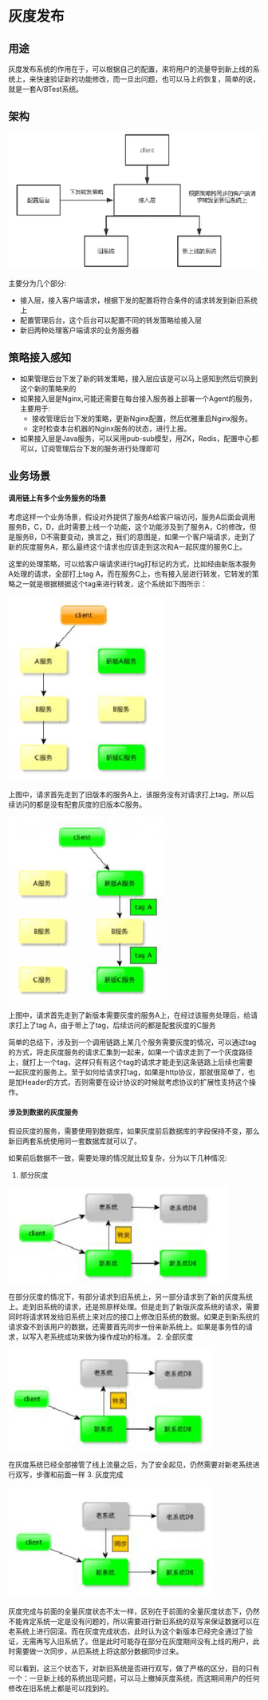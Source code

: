 # 灰度发布

## 用途
灰度发布系统的作用在于，可以根据自己的配置，来将用户的流量导到新上线的系统上，来快速验证新的功能修改，而一旦出问题，也可以马上的恢复，简单的说，就是一套A/BTest系统。

## 架构
![灰度架构]

主要分为几个部分:
  * 接入层，接入客户端请求，根据下发的配置将符合条件的请求转发到新旧系统上
  * 配置管理后台，这个后台可以配置不同的转发策略给接入层
  * 新旧两种处理客户端请求的业务服务器

## 策略接入感知
 * 如果管理后台下发了新的转发策略，接入层应该是可以马上感知到然后切换到这个新的策略来的
 * 如果接入层是Nginx,可能还需要在每台接入服务器上部署一个Agent的服务，主要用于:
   * 接收管理后台下发的策略，更新Nginx配置，然后优雅重启Nginx服务。
   * 定时检查本台机器的Nginx服务的状态，进行上报。
 * 如果接入层是Java服务，可以采用pub-sub模型，用ZK，Redis，配置中心都可以，订阅管理后台下发的服务进行处理即可

## 业务场景
#### 调用链上有多个业务服务的场景
考虑这样一个业务场景，假设对外提供了服务A给客户端访问，服务A后面会调用服务B，C，D，此时需要上线一个功能，这个功能涉及到了服务A，C的修改，但是服务B，D不需要变动，换言之，我们的意图是，如果一个客户端请求，走到了新的灰度服务A，那么最终这个请求也应该走到这次和A一起灰度的服务C上。

这里的处理策略，可以给客户端请求进行tag打标记的方式，比如经由新版本服务A处理的请求，全部打上tag A，而在服务C上，也有接入层进行转发，它转发的策略之一就是根据根据这个tag来进行转发，这个系统如下图所示：

 ![business1]

上图中，请求首先走到了旧版本的服务A上，该服务没有对请求打上tag，所以后续访问的都是没有配套灰度的旧版本C服务。

![business2]

上图中，请求首先走到了新版本需要灰度的服务A上，在经过该服务处理后，给请求打上了tag A，由于带上了tag，后续访问的都是配套灰度的C服务

简单的总结下，涉及到一个调用链路上某几个服务需要灰度的情况，可以通过tag的方式，将走灰度服务的请求汇集到一起来，如果一个请求走到了一个灰度路径上，就打上一个tag，这样只有有这个tag的请求才能走到这条链路上后续也需要一起灰度的服务上。至于如何给请求打tag，如果是http协议，那就很简单了，也是加Header的方式，否则需要在设计协议的时候就考虑协议的扩展性支持这个操作。

#### 涉及到数据的灰度服务
假设灰度的服务，需要使用到数据库，如果灰度前后数据库的字段保持不变，那么新旧两套系统使用同一套数据库就可以了。

如果前后数据不一致，需要处理的情况就比较复杂，分为以下几种情况:
 1. 部分灰度
  
  ![business3]
  
  在部分灰度的情况下，有部分请求到旧系统上，另一部分请求到了新的灰度系统上。走到旧系统的请求，还是照原样处理。但是走到了新版灰度系统的请求，需要同时将请求转发给旧系统上来对应的接口上修改旧系统的数据。如果走到新系统的请求查不到该用户的数据，还需要首先同步一份来新系统上。如果是事务性的请求，以写入老系统成功来做为操作成功的标准。
 2. 全部灰度
  
  ![business4]
  
  在灰度系统已经全部接管了线上流量之后，为了安全起见，仍然需要对新老系统进行双写，步骤和前面一样
 3. 灰度完成
  
  ![business5]
  
  灰度完成与前面的全量灰度状态不太一样，区别在于前面的全量灰度状态下，仍然不能肯定系统一定是没有问题的，所以需要进行新旧系统的双写来保证数据可以在老系统上进行回滚。而在灰度完成状态，此时认为这个新版本已经完全通过了验证，无需再写入旧系统了。但是此时可能存在部分在灰度期间没有上线的用户，此时需要做一次同步，从旧系统上将这部分数据同步过来。

可以看到，这三个状态下，对新旧系统是否进行双写，做了严格的区分，目的只有一个：一旦新上线的系统出现问题，可以马上撤掉灰度系统，而这期间用户的任何修改在旧系统上都是可以找到的。




[灰度架构]: img/灰度架构.png
[business1]: img/business1.png
[business2]: img/business2.png
[business3]: img/business3.png
[business4]: img/business4.png
[business5]: img/business5.png
